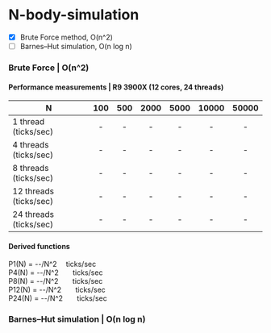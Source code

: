# N-body-simulation

- [x] Brute Force method, O(n^2)
- [ ] Barnes–Hut simulation, O(n log n)

### Brute Force | O(n^2)
#### Performance measurements | R9 3900X (12 cores, 24 threads)
|    N    |  100  |  500  | 2000 | 5000 | 10000 | 50000 |
| ------- | :---: | :---: | :--: | :--: | :--: | :--: |
| 1 thread (ticks/sec)| - | - | - | - | - | - |
| 4 threads (ticks/sec)| - | - | - | - | - | - |
| 8 threads (ticks/sec)| - | - | - | - | - | - |
| 12 threads (ticks/sec)| - | - | - | - | - | - |
| 24 threads (ticks/sec)| - | - | - | - | - | - |
#### Derived functions
P1(N) = --/N^2  ticks/sec  
P4(N) = --/N^2  ticks/sec  
P8(N) = --/N^2  ticks/sec  
P12(N) = --/N^2  ticks/sec  
P24(N) = --/N^2  ticks/sec  

### Barnes–Hut simulation | O(n log n)
